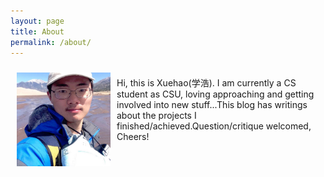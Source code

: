 ```yaml
---
layout: page
title: About
permalink: /about/
---
```

<img src="/images/selfie.jpg" style="width: 150px;position: relative;float: left;margin: 10px;">
<p style="margin-top: 20px;position: relative;padding-top: 10px;">Hi, this is Xuehao(学浩). I am currently a CS student as CSU, loving approaching and getting involved into new stuff...This blog has writings about the projects 
I finished/achieved.Question/critique welcomed, Cheers!
</p>